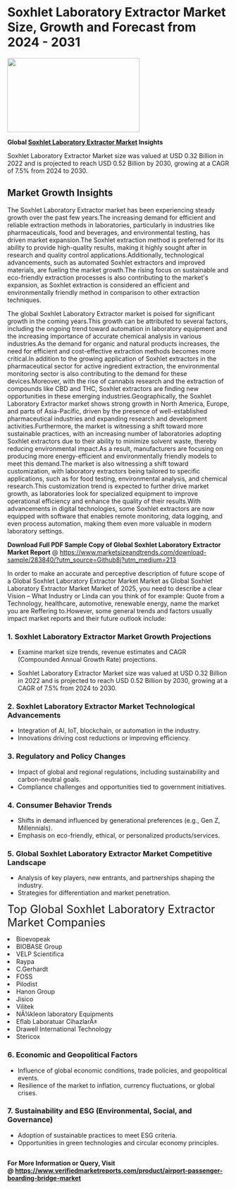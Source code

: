 <H1>Soxhlet Laboratory Extractor Market Size, Growth and Forecast from 2024 - 2031</H1><img class="aligncenter size-medium wp-image-584254" src="https://thirdeyenews.in/wp-content/uploads/2024/09/Global-Market-Research-300x168.jpeg" alt="" width="300" height="168" /><p><strong>Global&nbsp;<a href="https://www.marketsizeandtrends.com/download-sample/283840/?utm_source=Github8j?utm_medium=213">Soxhlet Laboratory Extractor Market</a> Insights</strong></p><p>Soxhlet Laboratory Extractor Market size was valued at USD 0.32 Billion in 2022 and is projected to reach USD 0.52 Billion by 2030, growing at a CAGR of 7.5% from 2024 to 2030.</p><p><h2>Market Growth Insights</h2> <p>The Soxhlet Laboratory Extractor market has been experiencing steady growth over the past few years.The increasing demand for efficient and reliable extraction methods in laboratories, particularly in industries like pharmaceuticals, food and beverages, and environmental testing, has driven market expansion.The Soxhlet extraction method is preferred for its ability to provide high-quality results, making it highly sought after in research and quality control applications.Additionally, technological advancements, such as automated Soxhlet extractors and improved materials, are fueling the market growth.The rising focus on sustainable and eco-friendly extraction processes is also contributing to the market's expansion, as Soxhlet extraction is considered an efficient and environmentally friendly method in comparison to other extraction techniques.</p> <p>The global Soxhlet Laboratory Extractor market is poised for significant growth in the coming years.This growth can be attributed to several factors, including the ongoing trend toward automation in laboratory equipment and the increasing importance of accurate chemical analysis in various industries.As the demand for organic and natural products increases, the need for efficient and cost-effective extraction methods becomes more critical.In addition to the growing application of Soxhlet extractors in the pharmaceutical sector for active ingredient extraction, the environmental monitoring sector is also contributing to the demand for these devices.Moreover, with the rise of cannabis research and the extraction of compounds like CBD and THC, Soxhlet extractors are finding new opportunities in these emerging industries.Geographically, the Soxhlet Laboratory Extractor market shows strong growth in North America, Europe, and parts of Asia-Pacific, driven by the presence of well-established pharmaceutical industries and expanding research and development activities.Furthermore, the market is witnessing a shift toward more sustainable practices, with an increasing number of laboratories adopting Soxhlet extractors due to their ability to minimize solvent waste, thereby reducing environmental impact.As a result, manufacturers are focusing on producing more energy-efficient and environmentally friendly models to meet this demand.The market is also witnessing a shift toward customization, with laboratory extractors being tailored to specific applications, such as for food testing, environmental analysis, and chemical research.This customization trend is expected to further drive market growth, as laboratories look for specialized equipment to improve operational efficiency and enhance the quality of their results.With advancements in digital technologies, some Soxhlet extractors are now equipped with software that enables remote monitoring, data logging, and even process automation, making them even more valuable in modern laboratory settings.<p><span class=""><strong>Download Full PDF Sample Copy of Global Soxhlet Laboratory Extractor Market Report</strong> @ <a href="https://www.marketsizeandtrends.com/download-sample/283840/?utm_source=Github8j?utm_medium=213" target="_blank">https://www.marketsizeandtrends.com/download-sample/283840/?utm_source=Github8j?utm_medium=213</a></span></p><p>In order to make an accurate and perceptive description of future scope of a Global&nbsp;Soxhlet Laboratory Extractor Market Market as Global&nbsp;Soxhlet Laboratory Extractor Market Market of 2025, you need to describe a clear Vision &ndash; What Industry or Linda can you think of for example: Quote from a Technology, healthcare, automotive, renewable energy, name the market you are Reffering to.However, some general trends and factors usually impact market reports and their future outlook include:</p><h3>1.&nbsp;<strong>Soxhlet Laboratory Extractor Market Growth Projections</strong></h3><ul><li>Examine market size trends, revenue estimates and CAGR (Compounded Annual Growth Rate) projections.</li><li><p>Soxhlet Laboratory Extractor Market size was valued at USD 0.32 Billion in 2022 and is projected to reach USD 0.52 Billion by 2030, growing at a CAGR of 7.5% from 2024 to 2030.</p></li></ul><h3>2.&nbsp;<strong>Soxhlet Laboratory Extractor Market Technological Advancements</strong></h3><ul><li>Integration of AI, IoT, blockchain, or automation in the industry.</li><li>Innovations driving cost reductions or improving efficiency.</li></ul><h3>3.&nbsp;<strong>Regulatory and Policy Changes</strong></h3><ul><li>Impact of global and regional regulations, including sustainability and carbon-neutral goals.</li><li>Compliance challenges and opportunities tied to government initiatives.</li></ul><h3>4.&nbsp;<strong>Consumer Behavior Trends</strong></h3><ul><li>Shifts in demand influenced by generational preferences (e.g., Gen Z, Millennials).</li><li>Emphasis on eco-friendly, ethical, or personalized products/services.</li></ul><h3>5.&nbsp;<strong>Global Soxhlet Laboratory Extractor Market Competitive Landscape</strong></h3><ul><li>Analysis of key players, new entrants, and partnerships shaping the industry.</li><li>Strategies for differentiation and market penetration.</li></ul><p data-pm-slice="1 1 []"><span style="color: inherit; font-family: inherit; font-size: 25px;">Top Global Soxhlet Laboratory Extractor Market Companies</span></p><div class="" data-test-id=""><p><li>Bioevopeak</li><li> BIOBASE Group</li><li> VELP Scientifica</li><li> Raypa</li><li> C.Gerhardt</li><li> FOSS</li><li> Pilodist</li><li> Hanon Group</li><li> Jisico</li><li> Vilitek</li><li> NÃ¼kleon laboratory Equipments</li><li> Eflab Laboratuar CihazlarÄ±</li><li> Drawell International Technology</li><li> Stericox</li></p></div><h3>6.&nbsp;<strong>Economic and Geopolitical Factors</strong></h3><ul><li>Influence of global economic conditions, trade policies, and geopolitical events.</li><li>Resilience of the market to inflation, currency fluctuations, or global crises.</li></ul><h3>7.&nbsp;<strong>Sustainability and ESG (Environmental, Social, and Governance)</strong></h3><ul><li>Adoption of sustainable practices to meet ESG criteria.</li><li>Opportunities in green technologies and circular economy principles.</li></ul><h2><strong style="font-size: 14px;">For More Information or Query, Visit @&nbsp;</strong><a style="background-color: #ffffff; font-size: 14px;" href="https://www.marketsizeandtrends.com/report/soxhlet-laboratory-extractor-market/" target="_blank">https://www.verifiedmarketreports.com/product/airport-passenger-boarding-bridge-market</a></h2>